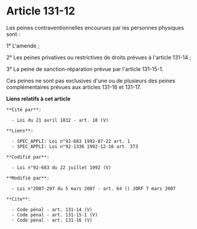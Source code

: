 # Article 131-12

Les peines contraventionnelles encourues par les personnes physiques sont : 

1° L'amende ; 

2° Les peines privatives ou restrictives de droits prévues à l'article 131-14 ; 

3° La peine de sanction-réparation prévue par l'article 131-15-1. 

Ces peines ne sont pas exclusives d'une ou de plusieurs des peines complémentaires prévues aux articles 131-16 et 131-17.

**Liens relatifs à cet article**

	**Cité par**:

	  - Loi du 21 avril 1832 - art. 18 (V)

	**Liens**:

	  - SPEC_APPLI: Loi n°92-683 1992-07-22 art. 1
	  - SPEC_APPLI: Loi n°92-1336 1992-12-16 art. 373

	**Codifié par**:

	  - Loi n°92-683 du 22 juillet 1992 (V)

	**Modifié par**:

	  - Loi n°2007-297 du 5 mars 2007 - art. 64 () JORF 7 mars 2007

	**Cite**:

	  - Code pénal - art. 131-14 (V)
	  - Code pénal - art. 131-15-1 (V)
	  - Code pénal - art. 131-16 (V)
